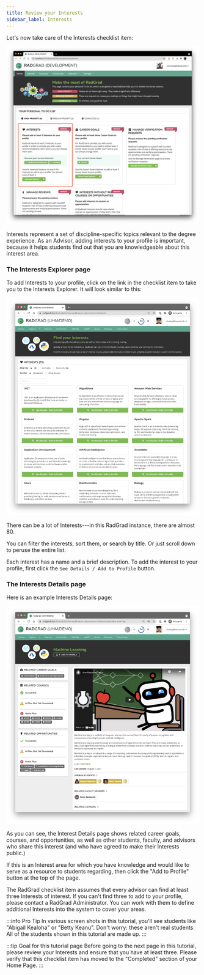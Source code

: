 ```yaml
---
title: Review your Interests
sidebar_label: Interests
---
```


Let's now take care of the Interests checklist item:

![](/img/user-guide/new-advisor/home-advisor-interests.png)

Interests represent a set of discipline-specific topics relevant to the degree experience. As an Advisor, adding interests to your profile is important, because it helps students find out that you are knowledgeable about this interest area.

### The Interests Explorer page

To add Interests to your profile, click on the link in the checklist item to take you to the Interests Explorer. It will look similar to this:

![](/img/user-guide/new-student/interests-explorer-page.png)

There can be a lot of Interests---in this RadGrad instance, there are almost 80.

You can filter the interests, sort them, or search by title. Or just scroll down to peruse the entire list.

Each interest has a name and a brief description. To add the interest to your profile, first click the `See Details / Add to Profile` button.

### The Interests Details page

Here is an example Interests Details page:

![](/img/user-guide/new-student/machine-learning-details-page.png)

As you can see, the Interest Details page shows related career goals, courses, and opportunities, as well as other students, faculty, and advisors who share this interest (and who have agreed to make their Interests public.)

If this is an Interest area for which you have knowledge and would like to serve as a resource to students regarding, then click the "Add to Profile" button at the top of the page.

The RadGrad checklist item assumes that every advisor can find at least three Interests of interest. If you can't find three to add to your profile, please contact a RadGrad Administrator. You can work with them to define additional Interests into the system to cover your areas.

:::info Pro Tip
In various screen shots in this tutorial, you'll see students like "Abigail Kealoha" or "Betty Keanu". Don't worry: these aren't real students. All of the students shown in this tutorial are made up.
:::

:::tip Goal for this tutorial page
Before going to the next page in this tutorial, please review your Interests and ensure that you have at least three. Please verify that this checklist item has moved to the "Completed" section of your Home Page.
:::
